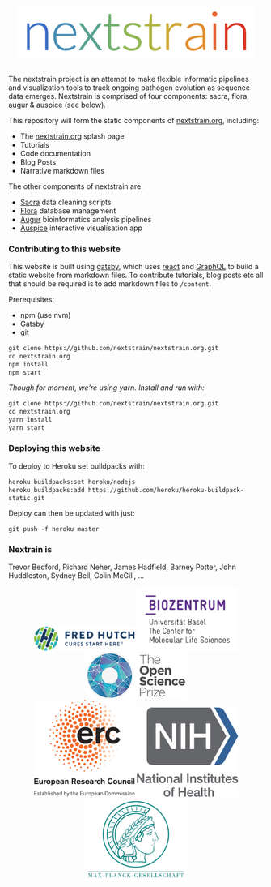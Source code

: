 <div align="center">
    <img src="static/logos/nextstrain_should_be_svg.png" alt="Logo" width='472px' height='100px'/>
</div>

<br/>

The nextstrain project is an attempt to make flexible informatic pipelines and visualization tools to track ongoing pathogen evolution as sequence data emerges.
Nextstrain is comprised of four components: sacra, flora, augur & auspice (see below).

This repository will form the static components of [nextstrain.org](nextstrain.org), including:
* The [nextstrain.org](nextstrain.org) splash page
* Tutorials
* Code documentation
* Blog Posts
* Narrative markdown files

The other components of nextstrain are:
* [Sacra](github.com/nextstrain/sacra) data cleaning scripts
* [Flora](github.com/nextstrain/flora) database management
* [Augur](github.com/nextstrain/augur) bioinformatics analysis pipelines
* [Auspice](github.com/nextstrain/auspice) interactive visualisation app


### Contributing to this website
This website is built using [gatsby](https://github.com/gatsbyjs/gatsby/), which uses [react](reactjs.org) and [GraphQL](http://graphql.org/learn/) to build a static website from markdown files.
To contribute tutorials, blog posts etc all that should be required is to add markdown files to `/content`.

Prerequisites:
* npm (use nvm)
* Gatsby
* git

```
git clone https://github.com/nextstrain/nextstrain.org.git
cd nextstrain.org
npm install
npm start
```

_Though for moment, we're using yarn. Install and run with:_

```
git clone https://github.com/nextstrain/nextstrain.org.git
cd nextstrain.org
yarn install
yarn start
```

### Deploying this website

To deploy to Heroku set buildpacks with:

```
heroku buildpacks:set heroku/nodejs
heroku buildpacks:add https://github.com/heroku/heroku-buildpack-static.git
```

Deploy can then be updated with just:

```
git push -f heroku master
```

### Nextrain is
Trevor Bedford, Richard Neher, James Hadfield, Barney Potter, John Huddleston, Sydney Bell, Colin McGill, ...

<div display="flex" align="center">
    <img src="static/logos/fred-hutch-logo.png" alt="Logo" width='200px'/>
    <img src="static/logos/bz_logo.png" alt="Logo" width='200px'/>
    <img src="static/logos/osp-logo-small.png" alt="Logo" width='200px'/>
</div>
<div display="flex" align="center">
    <img src="static/logos/erc-logo.jpg" alt="Logo" width='200px'/>
    <img src="static/logos/nih-logo.jpg" alt="Logo" width='200px'/>
    <img src="static/logos/max-planck-logo.png" alt="Logo" width='200px'/>
</div>
